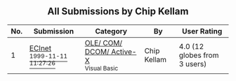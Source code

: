 ﻿<div align="center">

## All Submissions by Chip Kellam

</div>

No.  | Submission | Category | By   | User Rating
---- | ---------- | -------- | ---- | -----------
1 | [ECInet<br /><sup>1999-11-11 11:27:26</sup>](https://github.com/Planet-Source-Code/chip-kellam-ecinet__1-4415) | [OLE/ COM/ DCOM/ Active\-X<br /><sup>Visual Basic</sup>](../ByCategory/ole-com-dcom-active-x__1-29.md) | Chip Kellam | 4.0 (12 globes from 3 users)
